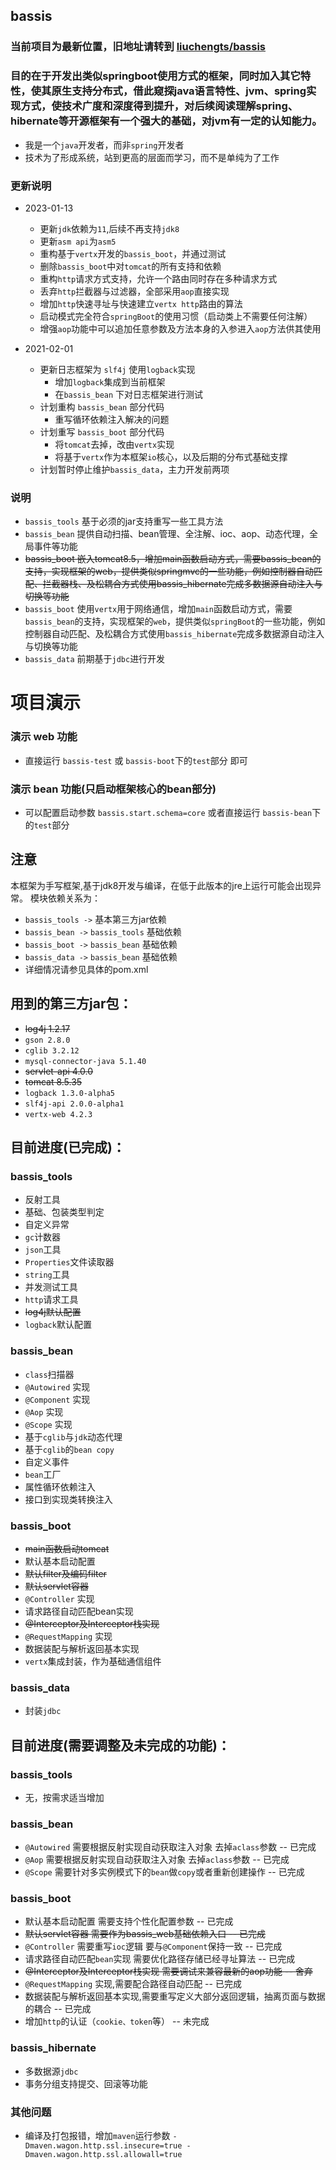 bassis
---------------------------
### 当前项目为最新位置，旧地址请转到 [liuchengts/bassis](https://github.com/liuchengts/bassis)

### 目的在于开发出类似springboot使用方式的框架，同时加入其它特性，使其原生支持分布式，借此窥探java语言特性、jvm、spring实现方式，使技术广度和深度得到提升，对后续阅读理解spring、hibernate等开源框架有一个强大的基础，对jvm有一定的认知能力。

* 我是一个`java`开发者，而非`spring`开发者
* 技术为了形成系统，站到更高的层面而学习，而不是单纯为了工作

### 更新说明
- 2023-01-13
  - 更新`jdk`依赖为`11`,后续不再支持`jdk8`
  - 更新`asm api`为`asm5`
  - 重构基于`vertx`开发的`bassis_boot`，并通过测试
  - 删除`bassis_boot`中对`tomcat`的所有支持和依赖
  - 重构`http`请求方式支持，允许一个路由同时存在多种请求方式
  - 丢弃`http`拦截器与过滤器，全部采用`aop`直接实现
  - 增加`http`快速寻址与快速建立`vertx http`路由的算法
  - 启动模式完全符合`springBoot`的使用习惯（启动类上不需要任何注解）
  - 增强`aop`功能中可以追加任意参数及方法本身的入参进入`aop`方法供其使用

- 2021-02-01 
  - 更新日志框架为 ```slf4j``` 使用```logback```实现
    - 增加```logback```集成到当前框架
    - 在```bassis_bean``` 下对日志框架进行测试
  - 计划重构 ```bassis_bean``` 部分代码
    - 重写循环依赖注入解决的问题
  - 计划重写 ```bassis_boot``` 部分代码
    - 将```tomcat```去掉，改由```vertx```实现
    - 将基于```vertx```作为本框架```io```核心，以及后期的分布式基础支撑
  - 计划暂时停止维护```bassis_data```，主力开发前两项
   
### 说明

* `bassis_tools` 基于必须的jar支持重写一些工具方法
* `bassis_bean`  提供自动扫描、bean管理、全注解、ioc、aop、动态代理，全局事件等功能
* ~~bassis_boot  嵌入tomcat8.5，增加main函数启动方式，需要bassis_bean的支持，实现框架的web，提供类似springmvc的一些功能，例如控制器自动匹配、拦截器栈、及松耦合方式使用bassis_hibernate完成多数据源自动注入与切换等功能~~
* `bassis_boot` 使用`vertx`用于网络通信，增加`main`函数启动方式，需要`bassis_bean`的支持，实现框架的`web`，提供类似`springBoot`的一些功能，例如控制器自动匹配、及松耦合方式使用`bassis_hibernate`完成多数据源自动注入与切换等功能
* `bassis_data`  前期基于`jdbc`进行开发

# 项目演示
### 演示 web 功能
* 直接运行 `bassis-test` 或 `bassis-boot`下的`test`部分 即可
### 演示 bean 功能(只启动框架核心的bean部分)
* 可以配置启动参数 `bassis.start.schema=core` 或者直接运行 `bassis-bean`下的`test`部分

## 注意

本框架为手写框架,基于jdk8开发与编译，在低于此版本的jre上运行可能会出现异常。
模块依赖关系为：
*  `bassis_tools ->`   基本第三方jar依赖
*  `bassis_bean ->`   `bassis_tools` 基础依赖
*  `bassis_boot ->`   `bassis_bean` 基础依赖
*  `bassis_data ->`   `bassis_bean` 基础依赖
*  详细情况请参见具体的pom.xml

## 用到的第三方jar包：

* ~~log4j 1.2.17~~
* `gson 2.8.0`
* `cglib 3.2.12`
* `mysql-connector-java 5.1.40`
* ~~servlet-api 4.0.0~~
* ~~tomcat 8.5.35~~
* `logback 1.3.0-alpha5`
* `slf4j-api 2.0.0-alpha1`
* `vertx-web 4.2.3`

## 目前进度(已完成)：
 
### bassis_tools
* 反射工具
* 基础、包装类型判定
* 自定义异常
* `gc`计数器
* `json`工具
* `Properties`文件读取器
* `string`工具
* 并发测试工具
* `http`请求工具
* ~~log4j默认配置~~
* `logback`默认配置

### bassis_bean
* `class`扫描器
* `@Autowired` 实现
* `@Component` 实现
* `@Aop` 实现
* `@Scope` 实现
* 基于`cglib`与`jdk`动态代理
* 基于`cglib`的`bean copy`
* 自定义事件
* `bean`工厂
* 属性循环依赖注入
* 接口到实现类转换注入

### bassis_boot
* ~~main函数启动tomcat~~
* 默认基本启动配置
* ~~默认filter及编码filter~~
* ~~默认servlet容器~~
* `@Controller` 实现
* 请求路径自动匹配bean实现
* ~~@Interceptor及Interceptor栈实现~~
* `@RequestMapping` 实现
* 数据装配与解析返回基本实现
* `vertx`集成封装，作为基础通信组件

### bassis_data
* 封装`jdbc`

## 目前进度(需要调整及未完成的功能)：

### bassis_tools
* 无，按需求适当增加

### bassis_bean
* `@Autowired` 需要根据反射实现自动获取注入对象 去掉`aclass`参数 -- 已完成
* `@Aop` 需要根据反射实现自动获取注入对象 去掉`aclass`参数 -- 已完成
* `@Scope` 需要针对多实例模式下的`bean`做`copy`或者重新创建操作 -- 已完成

### bassis_boot
* 默认基本启动配置 需要支持个性化配置参数 -- 已完成
* ~~默认servlet容器 需要作为bassis_web基础依赖入口 -- 已完成~~
* `@Controller` 需要重写`ioc`逻辑 要与`@Component`保持一致 -- 已完成
* 请求路径自动匹配`bean`实现 需要优化路径存储已经寻址算法 -- 已完成
* ~~@Interceptor及Interceptor栈实现 需要调试来兼容最新的aop功能 -- 舍弃~~
* `@RequestMapping` 实现,需要配合路径自动匹配 -- 已完成
* 数据装配与解析返回基本实现,需要重写定义大部分返回逻辑，抽离页面与数据的耦合 -- 已完成
* 增加`http`的认证（`cookie、token`等） -- 未完成

### bassis_hibernate
* 多数据源`jdbc`
* 事务分组支持提交、回滚等功能

### 其他问题
* 编译及打包报错，增加`maven`运行参数 `-Dmaven.wagon.http.ssl.insecure=true -Dmaven.wagon.http.ssl.allowall=true`

